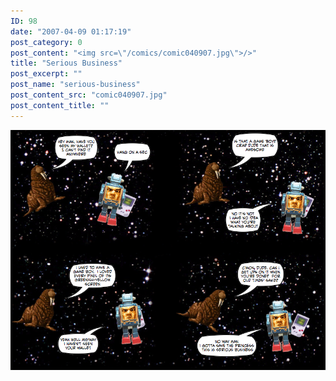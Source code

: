```yaml
---
ID: 98
date: "2007-04-09 01:17:19"
post_category: 0
post_content: "<img src=\"/comics/comic040907.jpg\">/>"
title: "Serious Business"
post_excerpt: ""
post_name: "serious-business"
post_content_src: "comic040907.jpg"
post_content_title: ""
---
```



[![](/comics-hi-res/comic040907.jpg)](/comics-hi-res/comic040907.jpg)
